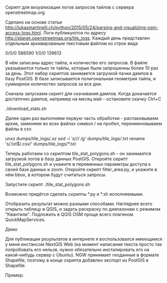 Скрипт для визуализации логов запросов тайлов с сервера openstreetmap.org

Сделано на основе статьи http://lukasmartinelli.ch/python/2015/05/24/parsing-and-visualizing-osm-access-logs.html.
Логи публикуются по адресу http://planet.openstreetmap.org/tile_logs. Каждый день представлен отдельным архивированым текстовым файлом из строк вида 

0/0/0 588590
1/0/0 139613

В нём записаны адрес тайла, и количество его запросов. В файле указываются только те тайлы, которые были запрошенны более 10 раз за день.
Этот набор скриптов занимается загрузкой пачки дампов в базу PostGIS. В базе записывается полигональная геометрия тайла, и суммарное количество запросов за все дни. 

Сначала запускаем скрипт для скачивания дампов. Когда докачается достаточно дампов, например на месяц май - остановите скачку Ctrl+C

./download_stats.sh

Далее один раз выполняем первую часть обработки - распаковываем архив, заменяем во всех файлах символ / на пробел, переименовываем файлы в csv.

unxz dumps/tile_logs/*.xz
sed -i 's/\// /g' dumps/tile_logs/*.txt
rename 's/\.txt$/\.csv/' dumps/tile_logs/*.txt

Теперь работаем со скриптом tile_stat_polygons.sh - он занимается загрузкой логов в базу данных PostGIS.
Откройте скрипт tile_stat_polygons.sh и укажите в переменных параметры доступа к своей базе данных и zoom.
Откройте скрипт filter_area.py, и укажите в нём bbox, в котором будут считаться запросы.

Запустите скрипт 
./tile_stat_polygons.sh

Возможно придётся сделать скрипты *.py и *.sh исполняемыми.


Отобразить результат можно разными способами. Нагляднее всего открыть таблицу в QGIS, и задать раскраску по диапазонам с режимом "Квантили". Подложить в QGIS OSM проще всего плагином QuickMapServices.

Демо

Для публикации результатов в интернете я воспользовался имеющимся у меня инстансом NextGIS Web (на момент написания текста просто так попробовать его нельзя, нужно обязательно инсталировать его на какой-нибудь сервер с Ubuntu). 
NGW принимает геоданные в формате Shapefile, поэтому в конце скрипта добавлен экспорт из PostGIS в Shapefile.

Пример: 
